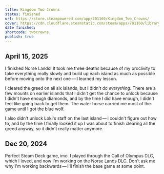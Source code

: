 ```yaml
---
title: Kingdom Two Crowns
status: finished
url: https://store.steampowered.com/app/701160/Kingdom_Two_Crowns/
cover: https://cdn.cloudflare.steamstatic.com/steam/apps/701160/library_600x900_2x.jpg?t=1742904811
date finished: 
shortcode: twocrowns
publish: true
---
```

## April 15, 2025
I finished Norse Lands! It took me three deaths because of my proclivity to take everything really slowly and build up each island as much as possible before moving onto the next one — I learned my lesson.

I cleared the greed on all six islands, but I didn't do *everything*. There are a few mounts on earlier islands that I didn't get the chance to unlock because I didn't have enough diamonds, and by the time I did have enough, I didn't feel like going back to get them. The water horse carried me most of the game until I got the blue wolf.

I also didn't unlock Loki's staff on the last island — I couldn't figure out how to, and by the time I finally looked it up I was about to finish clearing all the greed anyway, so it didn't really matter anymore.

## Dec 20, 2024
Perfect Steam Deck game, imo. I played through the Call of Olympus DLC, which I loved, and now I'm working on the Norse Lands DLC. Don't ask me why I'm working backwards — I'll finish the base game at some point.